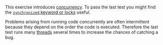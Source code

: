 This exercise introduces [concurrency](https://docs.oracle.com/javase/tutorial/essential/concurrency/index.html). 
To pass the last test you might find the 
[`synchronized` keyword or locks](https://docs.oracle.com/javase/tutorial/essential/concurrency/locksync.html) useful.

Problems arising from running code concurrently are often intermittent because they depend on the order the code is
executed. Therefore the last test runs many [threads](https://docs.oracle.com/javase/8/docs/api/java/lang/Thread.html) 
several times to increase the chances of catching a bug.